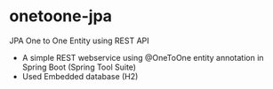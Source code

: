# onetoone-jpa
JPA One to One Entity using REST API

- A simple REST webservice using @OneToOne entity annotation in Spring Boot (Spring Tool Suite)
- Used Embedded database (H2)
